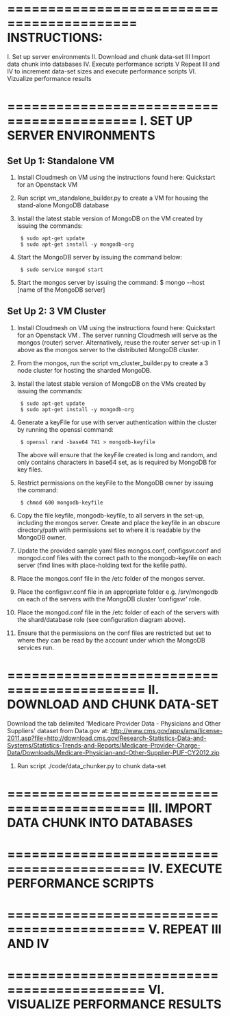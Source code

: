 ==========================================
INSTRUCTIONS:
==========================================
I. 	Set up server environments
II.	Download and chunk data-set 
III 	Import data chunk into databases
IV.	Execute performance scripts
V	Repeat III and IV to increment data-set sizes and execute performance scripts
VI.	Vizualize performance results


==========================================
I. SET UP SERVER ENVIRONMENTS	
==========================================

Set Up 1: Standalone VM
------------------------
1. Install Cloudmesh on VM using the instructions found here: Quickstart for an Openstack VM
 
2. Run script vm_standalone_builder.py to create a VM for housing the stand-alone MongoDB database

3. Install the latest stable version of MongoDB on the VM created by issuing the commands:
	
		$ sudo apt-get update
		$ sudo apt-get install -y mongodb-org

4. Start the MongoDB server by issuing the command below:

		$ sudo service mongod start

5. Start the mongos server by issuing the command:
		$ mongo --host [name of the MongoDB server]


Set Up 2: 3 VM Cluster
------------------------
1. Install Cloudmesh on VM using the instructions found here:  Quickstart for an Openstack VM . The server running Cloudmesh will serve as the mongos (router) server. Alternatively, reuse the router server set-up in 1 above as the mongos server to the distributed MongoDB cluster.

2. From the mongos, run the script vm_cluster_builder.py to create a 3 node cluster for hosting the sharded MongoDB. 

3. Install the latest stable version of MongoDB on the VMs created by issuing the commands:
	
		$ sudo apt-get update
		$ sudo apt-get install -y mongodb-org

4. Generate a keyFile for use with server authentication within the cluster by running the openssl command: 

		$ openssl rand -base64 741 > mongodb-keyfile

   The above will ensure that the keyFile created is long and random, and only contains characters in base64 set, as is required by MongoDB for key files. 

5. Restrict permissions on the keyFile to the MongoDB owner by issuing the command:

		$ chmod 600 mongodb-keyfile 

6. Copy the file keyfile, mongodb-keyfile, to all servers in the set-up, including the mongos server. Create and place the keyfile in an obscure directory/path with permissions set to where it is readable by the MongoDB owner.

7. Update the provided sample yaml files mongos.conf, configsvr.conf and mongod.conf files with the correct path to the mongodb-keyfile on each server (find lines with place-holding text for the kefile path).

8. Place the mongos.conf file in the /etc folder of the mongos server. 

9. Place the configsvr.conf file in an appropriate folder e.g. /srv/mongodb  on each of the servers with the MongoDB cluster ‘configsvr’ role.
 
10. Place the mongod.conf file in the /etc folder of each of the servers with the shard/database role (see configuration diagram above). 

11. Ensure that the permissions on the conf files are restricted but set to where they can be read by the account under which the MongoDB services run. 

===========================================
II. DOWNLOAD AND CHUNK DATA-SET
===========================================
Download the tab delimited 'Medicare Provider Data - Physicians and Other Suppliers' dataset from Data.gov at: 
http://www.cms.gov/apps/ama/license-2011.asp?file=http://download.cms.gov/Research-Statistics-Data-and-Systems/Statistics-Trends-and-Reports/Medicare-Provider-Charge-Data/Downloads/Medicare-Physician-and-Other-Supplier-PUF-CY2012.zip 

1. Run script ./code/data_chunker.py to chunk data-set

===========================================
III. IMPORT DATA CHUNK INTO DATABASES
===========================================

===========================================
IV. EXECUTE PERFORMANCE SCRIPTS
===========================================

===========================================
V. REPEAT III AND IV
===========================================

===========================================
VI. VISUALIZE PERFORMANCE RESULTS
===========================================
